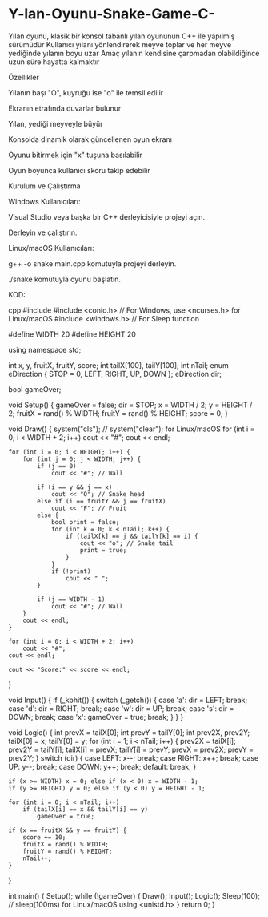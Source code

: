 # Y-lan-Oyunu-Snake-Game-C-
Yılan oyunu, klasik bir konsol tabanlı yılan oyununun C++ ile yapılmış sürümüdür Kullanıcı yılanı yönlendirerek meyve toplar ve her meyve yediğinde yılanın boyu uzar Amaç yılanın kendisine çarpmadan olabildiğince uzun süre hayatta kalmaktır

Özellikler

Yılanın başı "O", kuyruğu ise "o" ile temsil edilir

Ekranın etrafında duvarlar bulunur

Yılan, yediği meyveyle büyür

Konsolda dinamik olarak güncellenen oyun ekranı

Oyunu bitirmek için "x" tuşuna basılabilir

Oyun boyunca kullanıcı skoru takip edebilir

Kurulum ve Çalıştırma

Windows Kullanıcıları:

Visual Studio veya başka bir C++ derleyicisiyle projeyi açın.

Derleyin ve çalıştırın.

Linux/macOS Kullanıcıları:

g++ -o snake main.cpp komutuyla projeyi derleyin.

./snake komutuyla oyunu başlatın.

KOD:

cpp
#include <iostream>
#include <conio.h> // For Windows, use <ncurses.h> for Linux/macOS
#include <windows.h> // For Sleep function

#define WIDTH 20
#define HEIGHT 20

using namespace std;

int x, y, fruitX, fruitY, score;
int tailX[100], tailY[100];
int nTail;
enum eDirection { STOP = 0, LEFT, RIGHT, UP, DOWN };
eDirection dir;

bool gameOver;

void Setup() {
    gameOver = false;
    dir = STOP;
    x = WIDTH / 2;
    y = HEIGHT / 2;
    fruitX = rand() % WIDTH;
    fruitY = rand() % HEIGHT;
    score = 0;
}

void Draw() {
    system("cls"); // system("clear"); for Linux/macOS
    for (int i = 0; i < WIDTH + 2; i++)
        cout << "#";
    cout << endl;

    for (int i = 0; i < HEIGHT; i++) {
        for (int j = 0; j < WIDTH; j++) {
            if (j == 0)
                cout << "#"; // Wall
            
            if (i == y && j == x)
                cout << "O"; // Snake head
            else if (i == fruitY && j == fruitX)
                cout << "F"; // Fruit
            else {
                bool print = false;
                for (int k = 0; k < nTail; k++) {
                    if (tailX[k] == j && tailY[k] == i) {
                        cout << "o"; // Snake tail
                        print = true;
                    }
                }
                if (!print)
                    cout << " ";
            }

            if (j == WIDTH - 1)
                cout << "#"; // Wall
        }
        cout << endl;
    }

    for (int i = 0; i < WIDTH + 2; i++)
        cout << "#";
    cout << endl;

    cout << "Score:" << score << endl;
}

void Input() {
    if (_kbhit()) {
        switch (_getch()) {
        case 'a':
            dir = LEFT;
            break;
        case 'd':
            dir = RIGHT;
            break;
        case 'w':
            dir = UP;
            break;
        case 's':
            dir = DOWN;
            break;
        case 'x':
            gameOver = true;
            break;
        }
    }
}

void Logic() {
    int prevX = tailX[0];
    int prevY = tailY[0];
    int prev2X, prev2Y;
    tailX[0] = x;
    tailY[0] = y;
    for (int i = 1; i < nTail; i++) {
        prev2X = tailX[i];
        prev2Y = tailY[i];
        tailX[i] = prevX;
        tailY[i] = prevY;
        prevX = prev2X;
        prevY = prev2Y;
    }
    switch (dir) {
    case LEFT:
        x--;
        break;
    case RIGHT:
        x++;
        break;
    case UP:
        y--;
        break;
    case DOWN:
        y++;
        break;
    default:
        break;
    }

    if (x >= WIDTH) x = 0; else if (x < 0) x = WIDTH - 1;
    if (y >= HEIGHT) y = 0; else if (y < 0) y = HEIGHT - 1;

    for (int i = 0; i < nTail; i++)
        if (tailX[i] == x && tailY[i] == y)
            gameOver = true;

    if (x == fruitX && y == fruitY) {
        score += 10;
        fruitX = rand() % WIDTH;
        fruitY = rand() % HEIGHT;
        nTail++;
    }
}

int main() {
    Setup();
    while (!gameOver) {
        Draw();
        Input();
        Logic();
        Sleep(100); // sleep(100ms) for Linux/macOS using <unistd.h>
    }
    return 0;
}
